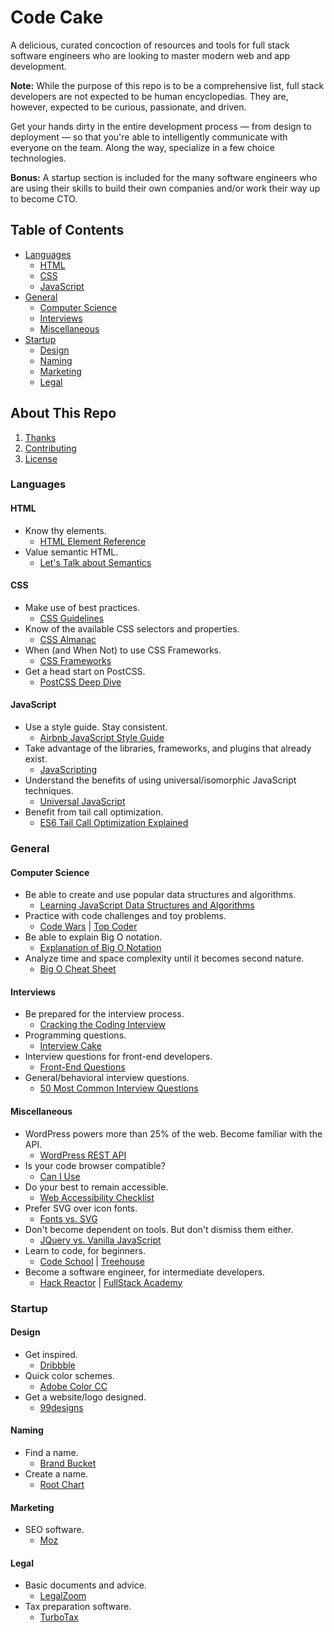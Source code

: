 # Code Cake

A delicious, curated concoction of resources and tools for full stack
software engineers who are looking to master modern web and app
development.

**Note:** While the purpose of this repo is to be a comprehensive list, full
stack developers are not expected to be human encyclopedias. They are, however,
expected to be curious, passionate, and driven.

Get your hands dirty in the entire development process — from design to
deployment — so that you're able to intelligently communicate with everyone
on the team. Along the way, specialize in a few choice technologies.

**Bonus:** A startup section is included for the many software engineers who
are using their skills to build their own companies and/or work their way up
to become CTO.

## Table of Contents

  * [Languages](#languages)
    * [HTML](#html)
    * [CSS](#css)
    * [JavaScript](#javascript)
  * [General](#general)
    * [Computer Science](#computer-science)
    * [Interviews](#interviews)
    * [Miscellaneous](#miscellaneous)
  * [Startup](#startup)
    * [Design](#design)
    * [Naming](#naming)
    * [Marketing](#marketing)
    * [Legal](#legal)

## About This Repo

  1. [Thanks](https://github.com/jabacchetta/full-stack-prep/graphs/contributors)
  1. [Contributing](https://github.com/jabacchetta/full-stack-prep/blob/master/CONTRIBUTING.md)
  1. [License](https://github.com/jabacchetta/full-stack-prep/blob/master/LICENSE)

### Languages

#### HTML

* Know thy elements.
  * [HTML Element Reference](https://developer.mozilla.org/en-US/docs/Web/HTML/Element)
* Value semantic HTML.
  * [Let's Talk about Semantics](http://html5doctor.com/lets-talk-about-semantics)

#### CSS

* Make use of best practices.
  * [CSS Guidelines](http://cssguidelin.es)
* Know of the available CSS selectors and properties.
  * [CSS Almanac](https://css-tricks.com/almanac)
* When (and When Not) to use CSS Frameworks.
  * [CSS Frameworks](https://hacks.mozilla.org/2016/04/you-might-not-need-a-css-framework)
* Get a head start on PostCSS.
  * [PostCSS Deep Dive](http://webdesign.tutsplus.com/tutorials/postcss-deep-dive-what-you-need-to-know--cms-24535)

#### JavaScript

* Use a style guide. Stay consistent.
  * [Airbnb JavaScript Style Guide](https://github.com/airbnb/javascript)
* Take advantage of the libraries, frameworks, and plugins that already exist.
  * [JavaScripting](https://www.javascripting.com)
* Understand the benefits of using universal/isomorphic JavaScript techniques.
  * [Universal JavaScript](https://www.youtube.com/watch?v=0wvZ7gakqV4)
* Benefit from tail call optimization.
  * [ES6 Tail Call Optimization Explained](http://benignbemine.github.io/2015/07/19/es6-tail-calls)

### General

#### Computer Science

* Be able to create and use popular data structures and algorithms.
  * [Learning JavaScript Data Structures and Algorithms](https://www.amazon.com/Learning-JavaScript-Data-Structures-Algorithms-ebook/dp/B01C2XX8Y2)
* Practice with code challenges and toy problems.
  * [Code Wars](https://www.codewars.com) | [Top Coder](https://www.topcoder.com)
* Be able to explain Big O notation.
  * [Explanation of Big O Notation](https://www.interviewcake.com/article/java/big-o-notation-time-and-space-complexity)
* Analyze time and space complexity until it becomes second nature.
  * [Big O Cheat Sheet](http://bigocheatsheet.com)

#### Interviews

* Be prepared for the interview process.
  * [Cracking the Coding Interview](https://www.amazon.com/Cracking-Coding-Interview-Programming-Questions/dp/0984782850)
* Programming questions.
  * [Interview Cake](https://www.interviewcake.com)
* Interview questions for front-end developers.
  * [Front-End Questions](https://github.com/h5bp/Front-end-Developer-Interview-Questions)
* General/behavioral interview questions.
  * [50 Most Common Interview Questions](https://www.glassdoor.com/blog/common-interview-questions)

#### Miscellaneous

* WordPress powers more than 25% of the web. Become familiar with the API.
  * [WordPress REST API](http://v2.wp-api.org)
* Is your code browser compatible?
  * [Can I Use](http://caniuse.com)
* Do your best to remain accessible.
  * [Web Accessibility Checklist](http://a11yproject.com/checklist.html)
* Prefer SVG over icon fonts.
  * [Fonts vs. SVG](https://www.sitepoint.com/icon-fonts-vs-svg-debate)
* Don't become dependent on tools. But don't dismiss them either.
  * [JQuery vs. Vanilla JavaScript](https://toddmotto.com/is-it-time-to-drop-jquery-essentials-to-learning-javascript-from-a-jquery-background/#comment-1450615536)
* Learn to code, for beginners.
  * [Code School](https://www.codeschool.com) | [Treehouse](https://teamtreehouse.com)
* Become a software engineer, for intermediate developers.
  * [Hack Reactor](http://www.hackreactor.com) | [FullStack Academy](http://www.fullstackacademy.com)

### Startup

#### Design

* Get inspired.
  * [Dribbble](https://dribbble.com)
* Quick color schemes.
  * [Adobe Color CC](https://color.adobe.com/create/color-wheel)
* Get a website/logo designed.
  * [99designs](https://99designs.com)

#### Naming

* Find a name.
  * [Brand Bucket](https://www.brandbucket.com)
* Create a name.
  * [Root Chart](http://www.prefixsuffix.com/rootchart.php)

#### Marketing

* SEO software.
  * [Moz](https://moz.com)

#### Legal

* Basic documents and advice.
  * [LegalZoom](http://www.legalzoom.com)
* Tax preparation software.
  * [TurboTax](https://turbotax.intuit.com)
